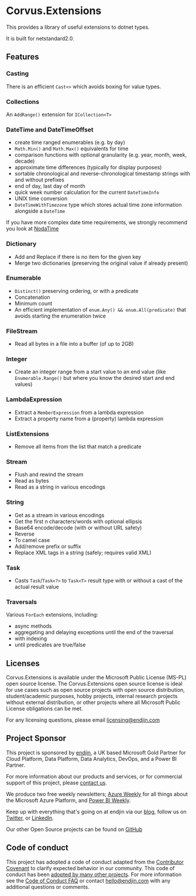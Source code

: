 # Corvus.Extensions

This provides a library of useful extensions to dotnet types.

It is built for netstandard2.0.

## Features

### Casting
There is an efficient `Cast<>` which avoids boxing for value types.

### Collections

An `AddRange()` extension for `ICollection<T>`

### DateTime and DateTimeOffset

- create time ranged enumerables (e.g. by day)
- `Math.Min()` and `Math.Max()` equivalents for time
- comparison functions with optional granularity (e.g. year, month, week, decade)
- approximate time differences (typically for display purposes)
- sortable chronological and reverse-chronological timestamp strings with and without prefixes
- end of day, last day of month
- quick week number calculation for the current `DateTimeInfo`
- UNIX time conversion
- `DateTimeWithTimezone` type which stores actual time zone information alongside a `DateTime`

If you have more complex date time requirements, we strongly recommend you look at [NodaTime](https://nodatime.org/)

### Dictionary

- Add and Replace if there is no item for the given key
- Merge two dictionaries (preserving the original value if already present)

### Enumerable

- `Distinct()` preserving ordering, or with a predicate
- Concatenation
- Minimum count
- An efficient implementation of `enum.Any() && enum.All(predicate)` that avoids starting the enumeration twice

### FileStream

- Read all bytes in a file into a buffer (of up to 2GB)

### Integer

- Create an integer range from a start value to an end value (like `Enumerable.Range()` but where you know the desired start and end values)

### LambdaExpression

- Extract a `MemberExpression` from a lambda expression
- Extract a property name from a (property) lambda expression

### ListExtensions

- Remove all items from the list that match a predicate

### Stream

- Flush and rewind the stream
- Read as bytes
- Read as a string in various encodings

### String

- Get as a stream in various encodings
- Get the first n characters/words with optional ellipsis
- Base64 encode/decode (with or without URL safety)
- Reverse
- To camel case
- Add/remove prefix or suffix
- Replace XML tags in a string (safely; requires valid XML)

### Task

- Casts `Task`/`Task<?>` to `Task<T>` result type with or without a cast of the actual result value

### Traversals

Various `ForEach` extensions, including:

- async methods
- aggregating and delaying exceptions until the end of the traversal
- with indexing
- until predicates are true/false

## Licenses

Corvus.Extensions is available under the Microsoft Public License (MS-PL) open source license. The Corvus.Extensions open source license is ideal for use cases such as open source projects with open source distribution, student/academic purposes, hobby projects, internal research projects without external distribution, or other projects where all Microsoft Public License obligations can be met. 

For any licensing questions, please email [&#108;&#105;&#99;&#101;&#110;&#115;&#105;&#110;&#103;&#64;&#101;&#110;&#100;&#106;&#105;&#110;&#46;&#99;&#111;&#109;](&#109;&#97;&#105;&#108;&#116;&#111;&#58;&#108;&#105;&#99;&#101;&#110;&#115;&#105;&#110;&#103;&#64;&#101;&#110;&#100;&#106;&#105;&#110;&#46;&#99;&#111;&#109;)

## Project Sponsor

This project is sponsored by [endjin](https://endjin.com), a UK based Microsoft Gold Partner for Cloud Platform, Data Platform, Data Analytics, DevOps, and a Power BI Partner.

For more information about our products and services, or for commercial support of this project, please [contact us](https://endjin.com/contact-us). 

We produce two free weekly newsletters; [Azure Weekly](https://azureweekly.info) for all things about the Microsoft Azure Platform, and [Power BI Weekly](https://powerbiweekly.info).

Keep up with everything that's going on at endjin via our [blog](https://blogs.endjin.com/), follow us on [Twitter](https://twitter.com/endjin), or [LinkedIn](https://www.linkedin.com/company/1671851/).

Our other Open Source projects can be found on [GitHub](https://github.com/endjin)

## Code of conduct

This project has adopted a code of conduct adapted from the [Contributor Covenant](http://contributor-covenant.org/) to clarify expected behavior in our community. This code of conduct has been [adopted by many other projects](http://contributor-covenant.org/adopters/). For more information see the [Code of Conduct FAQ](https://opensource.microsoft.com/codeofconduct/faq/) or contact [&#104;&#101;&#108;&#108;&#111;&#064;&#101;&#110;&#100;&#106;&#105;&#110;&#046;&#099;&#111;&#109;](&#109;&#097;&#105;&#108;&#116;&#111;:&#104;&#101;&#108;&#108;&#111;&#064;&#101;&#110;&#100;&#106;&#105;&#110;&#046;&#099;&#111;&#109;) with any additional questions or comments.
